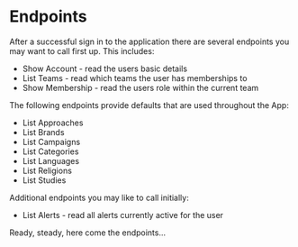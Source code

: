 # Endpoints

After a successful sign in to the application there are several endpoints you may want to call first up. This includes:

* Show Account - read the users basic details
* List Teams - read which teams the user has memberships to
* Show Membership - read the users role within the current team

The following endpoints provide defaults that are used throughout the App:

* List Approaches
* List Brands
* List Campaigns
* List Categories
* List Languages
* List Religions
* List Studies

Additional endpoints you may like to call initially:

* List Alerts - read all alerts currently active for the user

Ready, steady, here come the endpoints...